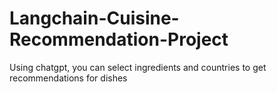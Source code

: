 # Langchain-Cuisine-Recommendation-Project
Using chatgpt, you can select ingredients and countries to get recommendations for dishes
